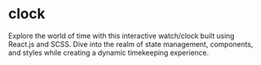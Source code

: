 # clock
Explore the world of time with this interactive watch/clock built using React.js and SCSS. Dive into the realm of state management, components, and styles while creating a dynamic timekeeping experience.
